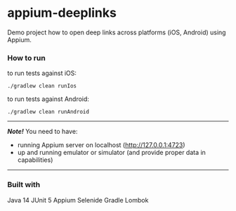 # appium-deeplinks

Demo project how to open deep links across platforms (iOS, Android) using Appium.

### How to run
to run tests against iOS:
 
```./gradlew clean runIos```

to run tests against Android: 

```./gradlew clean runAndroid```

___
***Note!*** You need to have: 
- running Appium server on localhost (http://127.0.0.1:4723) 
- up and running emulator or simulator (and provide proper data in capabilities)
___

### Built with
Java 14
JUnit 5
Appium
Selenide
Gradle
Lombok